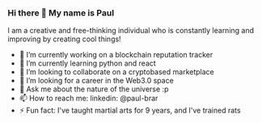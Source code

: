 ### Hi there 👋 My name is Paul

I am a creative and free-thinking individual who is constantly learning and improving by creating cool things!

- 🔭 I’m currently working on a blockchain reputation tracker 
- 🌱 I’m currently learning python and react
- 👯 I’m looking to collaborate on a cryptobased marketplace
- 🤔 I’m looking for a career in the Web3.0 space
- 💬 Ask me about the nature of the universe :p
- 📫 How to reach me: linkedin: @paul-brar
- ⚡ Fun fact: I've taught martial arts for 9 years, and I've trained rats  

